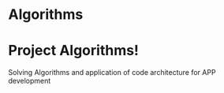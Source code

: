 # Algorithms
<h1>Project Algorithms!</h1>
<b1>Solving Algorithms and application of code architecture for APP development</b2>

